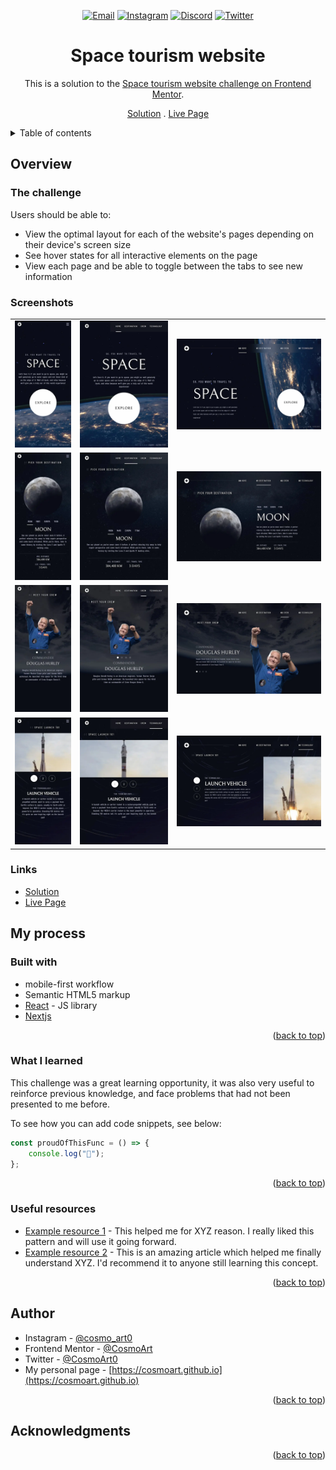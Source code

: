 <div id="top"></div>

<div align="center">

<a href="mailto:cosmohydra17@gmail.com"><img src="https://img.shields.io/badge/Gmail-D14836?style=for-the-badge&logo=gmail&logoColor=white" alt="Email"></img></a>
<a href="https://www.instagram.com/cosmo_art0/"><img src="https://img.shields.io/badge/Instagram-E4405F?style=for-the-badge&logo=instagram&logoColor=white" alt="Instagram" /></a>
<a href="https://www.discord.com/users/734087835472232559/"><img src="https://img.shields.io/badge/Discord-7289DA?style=for-the-badge&logo=discord&logoColor=white" alt="Discord" /></a>
<a href="https://twitter.com/CosmoArt0"><img src="https://img.shields.io/badge/Twitter-1DA1F2?style=for-the-badge&logo=twitter&logoColor=white" alt="Twitter" /></a>

# Space tourism website

This is a solution to the [Space tourism website challenge on Frontend Mentor](https://www.frontendmentor.io/challenges/space-tourism-multipage-website-gRWj1URZ3).

[Solution][solution-url] . [Live Page][live-page]

</div>

<details>
<summary>Table of contents</summary>

-   [Overview](#overview)
    -   [The challenge](#the-challenge)
    -   [Screenshots](#screenshots)
    -   [Links](#links)
-   [My process](#my-process)
    -   [Built with](#built-with)
    -   [What I learned](#what-i-learned)
    -   [Useful resources](#useful-resources)
-   [Author](#author)
-   [Acknowledgments](#acknowledgments)

</details>

## Overview

### The challenge

Users should be able to:

-   View the optimal layout for each of the website's pages depending on their device's screen size
-   See hover states for all interactive elements on the page
-   View each page and be able to toggle between the tabs to see new information

### Screenshots

<table>
        <tr>
		    <td>
                <img src="./screenshots/home-mobile.webp" width="100%" title="Home mobile solution"  />
            </td>
			<td>
                <img src="./screenshots/home-tablet.webp" width="100%" title="Home tablet solution"/>
            </td>
            <td>
                <img src="./screenshots/home-desktop.webp" width="100%" title="Home desktop solution"/>
            </td>
        </tr>
        <tr>
		    <td>
                <img src="./screenshots/destination-mobile.webp" width="100%" title="Destination mobile solution"  />
            </td>
			<td>
                <img src="./screenshots/destination-tablet.webp" width="100%" title="Destination tablet solution"/>
            </td>
            <td>
                <img src="./screenshots/destination-desktop.webp" width="100%" title="Destination desktop solution"/>
            </td>
        </tr>
        <tr>
		    <td>
                <img src="./screenshots/crew-mobile.webp" width="100%" title="Crew mobile solution"  />
            </td>
			<td>
                <img src="./screenshots/crew-tablet.webp" width="100%" title="Crew tablet solution"/>
            </td>
            <td>
                <img src="./screenshots/crew-desktop.webp" width="100%" title="Crew desktop solution"/>
            </td>
        </tr>
        <tr>
		    <td>
                <img src="./screenshots/tech-mobile.webp" width="100%" title="Technology mobile solution"  />
            </td>
			<td>
                <img src="./screenshots/tech-tablet.webp" width="100%" title="Technology tablet solution"/>
            </td>
            <td>
                <img src="./screenshots/tech-desktop.webp" width="100%" title="Technology desktop solution"/>
            </td>
        </tr>
</table>

### Links

-   [Solution][solution-url]
-   [Live Page][live-page]

## My process

### Built with

-   mobile-first workflow
-   Semantic HTML5 markup
-   [React](https://reactjs.org/) - JS library
-   [Nextjs](https://nextjs.org)

<p align="right">(<a href="#top">back to top</a>)</p>

### What I learned

This challenge was a great learning opportunity, it was also very useful to reinforce previous knowledge, and face problems that had not been presented to me before.

To see how you can add code snippets, see below:

```js
const proudOfThisFunc = () => {
	console.log("🎉");
};
```

<p align="right">(<a href="#top">back to top</a>)</p>

### Useful resources

-   [Example resource 1](https://www.example.com) - This helped me for XYZ reason. I really liked this pattern and will use it going forward.
-   [Example resource 2](https://www.example.com) - This is an amazing article which helped me finally understand XYZ. I'd recommend it to anyone still learning this concept.

<p align="right">(<a href="#top">back to top</a>)</p>

## Author

-   Instagram - [@cosmo_art0](https://www.instagram.com/cosmo_art0/)
-   Frontend Mentor - [@CosmoArt](https://www.frontendmentor.io/profile/cosmoart)
-   Twitter - [@CosmoArt0](https://twitter.com/cosmoart0)
-   My personal page - [https://cosmoart.github.io](https://cosmoart.github.io)

<p align="right">(<a href="#top">back to top</a>)</p>

## Acknowledgments

<!-- Crédito a otras personas con quien trabaje o me inspire -->

<p align="right">(<a href="#top">back to top</a>)</p>

[live-page]: https://img.shields.io/github/contributors/othneildrew/Best-README-Template.svg?style=for-the-badge
[solution-url]: https://github.com/othneildrew/Best-README-Template/graphs/contributors
